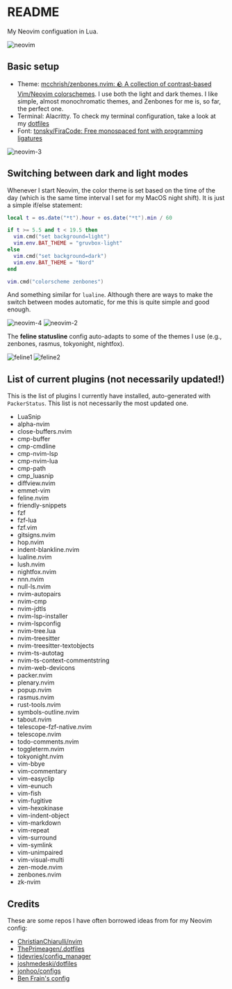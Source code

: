 # README

My Neovim configuation in Lua.

![neovim](https://user-images.githubusercontent.com/20104703/170843418-ed863f0b-5199-4b82-a3ef-6dc410f39ee8.gif)

## Basic setup

- Theme: [mcchrish/zenbones.nvim: 🪨 A collection of contrast-based Vim/Neovim colorschemes](https://github.com/mcchrish/zenbones.nvim). I use both the light and dark themes. I like simple, almost monochromatic themes, and Zenbones for me is, so far, the perfect one.
- Terminal: Alacritty. To check my terminal configuration, take a look at my [dotfiles](https://github.com/idr4n/.dotfiles) 
- Font: [tonsky/FiraCode: Free monospaced font with programming ligatures](https://github.com/tonsky/FiraCode)

![neovim-3](https://user-images.githubusercontent.com/20104703/170856117-70a11bb8-5ebb-434d-a781-bcb2475b4fa4.png)

## Switching between dark and light modes

Whenever I start Neovim, the color theme is set based on the time of the day (which is the same time interval I set for my MacOS night shift). It is just a simple if/else statement:

```lua
local t = os.date("*t").hour + os.date("*t").min / 60

if t >= 5.5 and t < 19.5 then
  vim.cmd("set background=light")
  vim.env.BAT_THEME = "gruvbox-light"
else
  vim.cmd("set background=dark")
  vim.env.BAT_THEME = "Nord"
end

vim.cmd("colorscheme zenbones")
```

And something similar for `lualine`. Although there are ways to make the switch between modes automatic, for me this is quite simple and good enough.

![neovim-4](https://user-images.githubusercontent.com/20104703/171053849-cf0ee33e-a9bc-49a5-8cb6-e896807e1fd3.png)
![neovim-2](https://user-images.githubusercontent.com/20104703/170856125-eb76460c-6246-4317-8a71-1e59a6a7ced9.png)

The **feline statusline** config auto-adapts to some of the themes I use (e.g., zenbones, rasmus, tokyonight, nightfox).

![feline1](https://user-images.githubusercontent.com/20104703/171977772-8b2dc4d2-36d8-4fe1-87fb-6579a9544c07.png)
![feline2](https://user-images.githubusercontent.com/20104703/171977774-4b20bcdd-78b2-4d0c-a3e5-52ea10f5fcf2.png)

## List of current plugins (not necessarily updated!)

This is the list of plugins I currently have installed, auto-generated with `PackerStatus`. This list is not necessarily the most updated one.

- LuaSnip
- alpha-nvim
- close-buffers.nvim
- cmp-buffer
- cmp-cmdline
- cmp-nvim-lsp
- cmp-nvim-lua
- cmp-path
- cmp_luasnip
- diffview.nvim
- emmet-vim
- feline.nvim
- friendly-snippets
- fzf
- fzf-lua
- fzf.vim
- gitsigns.nvim
- hop.nvim
- indent-blankline.nvim
- lualine.nvim
- lush.nvim
- nightfox.nvim
- nnn.nvim
- null-ls.nvim
- nvim-autopairs
- nvim-cmp
- nvim-jdtls
- nvim-lsp-installer
- nvim-lspconfig
- nvim-tree.lua
- nvim-treesitter
- nvim-treesitter-textobjects
- nvim-ts-autotag
- nvim-ts-context-commentstring
- nvim-web-devicons
- packer.nvim
- plenary.nvim
- popup.nvim
- rasmus.nvim
- rust-tools.nvim
- symbols-outline.nvim
- tabout.nvim
- telescope-fzf-native.nvim
- telescope.nvim
- todo-comments.nvim
- toggleterm.nvim
- tokyonight.nvim
- vim-bbye
- vim-commentary
- vim-easyclip
- vim-eunuch
- vim-fish
- vim-fugitive
- vim-hexokinase
- vim-indent-object
- vim-markdown
- vim-repeat
- vim-surround
- vim-symlink
- vim-unimpaired
- vim-visual-multi
- zen-mode.nvim
- zenbones.nvim
- zk-nvim

## Credits

These are some repos I have often borrowed ideas from for my Neovim config:

- [ChristianChiarulli/nvim](https://github.com/ChristianChiarulli/nvim)
- [ThePrimeagen/.dotfiles](https://github.com/ThePrimeagen/.dotfiles)
- [tjdevries/config_manager](https://github.com/tjdevries/config_manager)
- [joshmedeski/dotfiles](https://github.com/joshmedeski/dotfiles)
- [jonhoo/configs](https://github.com/jonhoo/configs)
- [Ben Frain's config](https://gist.github.com/benfrain/97f2b91087121b2d4ba0dcc4202d252f)

